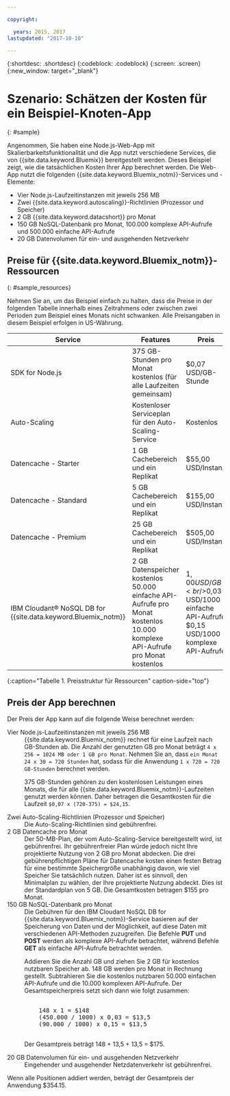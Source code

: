 ```yaml
---

copyright:

  years: 2015, 2017
lastupdated: "2017-10-10"

---
```


{:shortdesc: .shortdesc}
{:codeblock: .codeblock}
{:screen: .screen}
{:new_window: target="_blank"}

# Szenario: Schätzen der Kosten für ein Beispiel-Knoten-App
{: #sample}

Angenommen, Sie haben eine Node.js-Web-App mit Skalierbarkeitsfunktionalität und die App nutzt verschiedene Services, die von {{site.data.keyword.Bluemix}} bereitgestellt werden. Dieses Beispiel zeigt, wie die tatsächlichen Kosten Ihrer App berechnet werden. Die Web-App nutzt die folgenden {{site.data.keyword.Bluemix_notm}}-Services und -Elemente:

* Vier Node.js-Laufzeitinstanzen mit jeweils 256 MB
* Zwei {{site.data.keyword.autoscaling}}-Richtlinien (Prozessor und Speicher)
* 2 GB {{site.data.keyword.datacshort}} pro Monat
* 150 GB NoSQL-Datenbank pro Monat, 100.000 komplexe API-Aufrufe und 500.000 einfache API-Aufrufe
* 20 GB Datenvolumen für ein- und ausgehenden Netzverkehr

## Preise für {{site.data.keyword.Bluemix_notm}}-Ressourcen
{: #sample_resources}

Nehmen Sie an, um das Beispiel einfach zu halten, dass die Preise in der folgenden Tabelle innerhalb eines Zeitrahmens oder zwischen zwei Perioden zum Beispiel eines Monats nicht schwanken. Alle Preisangaben in diesem Beispiel erfolgen in US-Währung.

|Service |	Features |	Preis |
|--------|-----------|--------|
|SDK for Node.js |	375 GB-Stunden pro Monat kostenlos (für alle Laufzeiten gemeinsam) |	$0,07 USD/GB-Stunde|
|Auto-Scaling |	Kostenloser Serviceplan für den Auto-Scaling-Service |	Kostenlos|
|Datencache - Starter |	1 GB Cachebereich und ein Replikat |	$55,00 USD/Instanz |
|Datencache - Standard |	5 GB Cachebereich und ein Replikat |	$155,00 USD/Instanz |
|Datencache - Premium |	25 GB Cachebereich und ein Replikat |	$505,00 USD/Instanz|
|IBM Cloudant® NoSQL DB for {{site.data.keyword.Bluemix_notm}} |	2 GB Datenspeicher kostenlos<br/>50.000 einfache API-Aufrufe pro Monat kostenlos<br/>10.000 komplexe API-Aufrufe pro Monat kostenlos | $1,00 USD/GB<br/>$0,03 USD/1000 einfache API-Aufrufe<br/>$0,15 USD/1000 komplexe API-Aufrufe |
{:caption="Tabelle 1. Preisstruktur für Ressourcen" caption-side="top"}

## Preis der App berechnen

Der Preis der App kann auf die folgende Weise berechnet werden:

<dl>
<dt>Vier Node.js-Laufzeitinstanzen mit jeweils 256 MB</dt>
<dd>{{site.data.keyword.Bluemix_notm}} rechnet für eine Laufzeit nach GB-Stunden ab. Die Anzahl der genutzten GB pro Monat beträgt <code>4 x 256 = 1024 MB oder 1 GB pro Monat</code>. Nehmen Sie an, dass <code>ein Monat 24 x 30 = 720 Stunden</code> hat, sodass für die Anwendung <code>1 x 720 = 720 GB-Stunden</code> berechnet werden.
<p>
375 GB-Stunden gehören zu den kostenlosen Leistungen eines Monats, die für alle {{site.data.keyword.Bluemix_notm}}-Laufzeiten genutzt werden können. Daher betragen die Gesamtkosten für die Laufzeit <code>$0,07 x (720-375) = $24,15</code>.</p></dd>

<dt>Zwei Auto-Scaling-Richtlinien (Prozessor und Speicher)</dt>
<dd>Die Auto-Scaling-Richtlinien sind gebührenfrei.</dd>

<dt>2 GB Datencache pro Monat</dt>
<dd>Der 50-MB-Plan, der vom Auto-Scaling-Service bereitgestellt wird, ist gebührenfrei. Ihr gebührenfreier Plan würde jedoch nicht Ihre projektierte Nutzung von 2 GB pro Monat abdecken. Die drei gebührenpflichtigen Pläne für Datencache kosten einen festen Betrag für eine bestimmte Speichergröße unabhängig davon, wie viel Speicher Sie tatsächlich nutzen. Daher ist es sinnvoll, den Minimalplan zu wählen, der Ihre projektierte Nutzung abdeckt. Dies ist der Standardplan von 5 GB. Die Gesamtkosten betragen $155 pro Monat.</dd>

<dt>150 GB NoSQL-Datenbank pro Monat</dt>
<dd>Die Gebühren für den IBM Cloudant NoSQL DB for {{site.data.keyword.Bluemix_notm}}-Service basieren auf der Speicherung von Daten und der Möglichkeit, auf diese Daten mit verschiedenen API-Methoden zuzugreifen. Die Befehle <strong>PUT</strong> und <strong>POST</strong> werden als komplexe API-Aufrufe betrachtet, während Befehle <strong>GET</strong> als einfache API-Aufrufe betrachtet werden.
<p>
Addieren Sie die Anzahl GB und ziehen Sie 2 GB für kostenlos nutzbaren Speicher ab. 148 GB werden pro Monat in Rechnung gestellt. Subtrahieren Sie die kostenlos nutzbaren 50.000 einfachen API-Aufrufe und die 10.000 komplexen API-Aufrufe. Der Gesamtspeicherpreis setzt sich dann wie folgt zusammen:</p>
<pre class="codeblock">
<codeblock>
    148 x 1 = $148
    (450.000 / 1000) x 0,03 = $13,5
    (90.000 / 1000) x 0,15 = $13,5
</codeblock>
</pre>
<p>
Der Gesamtpreis beträgt 148 + 13,5 + 13,5 = $175.</p></dd>

<dt>20 GB Datenvolumen für ein- und ausgehenden Netzverkehr</dt>
<dd>Eingehender und ausgehender Netzdatenverkehr ist gebührenfrei.</dd>

</dl>

Wenn alle Positionen addiert werden, beträgt der Gesamtpreis der Anwendung $354.15.
